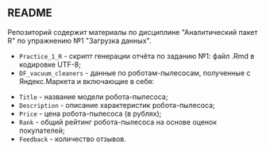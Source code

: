 ## README 

Репозиторий содержит материалы по дисциплине "Аналитический пакет R" по упражнению №1 "Загрузка данных".

* ```Practice_1_R``` - скрипт генерации отчёта по заданию №1: файл .Rmd в кодировке UTF-8;
* ```DF_vacuum_cleaners``` - данные по роботам-пылесосам, полученные с Яндекс.Маркета и включающие в себя:
 - ````Title```` - название модели робота-пылесоса;
 - ```Description``` - описание характеристик робота-пылесоса;
 - ```Price``` - цена робота-пылесоса (в рублях);
 - ```Rank``` - общий рейтинг робота-пылесоса на основе оценок покупателей;
 - ```Feedback``` - количество отзывов.
